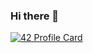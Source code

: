 ### Hi there 👋

[![42 Profile Card](https://1337-readme.vercel.app/api/profile?cursus=42cursus&dark=true&login=zait-sli)](https://github.com/mohouyizme/1337-readme)
